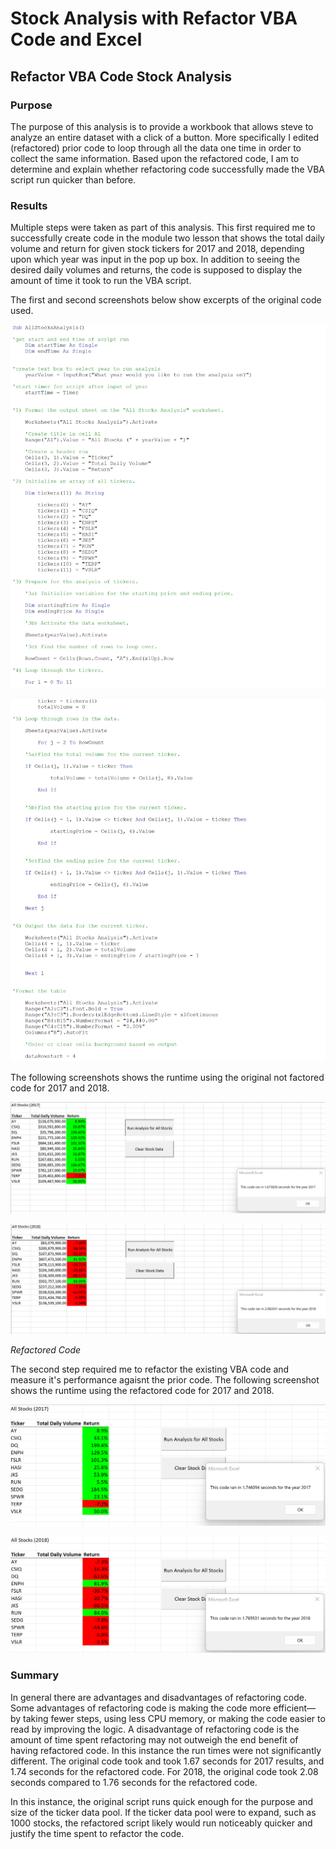 # Stock Analysis with Refactor VBA Code and Excel

## Refactor VBA Code Stock Analysis

### Purpose

The purpose of this analysis is to provide a workbook that allows steve to analyze an entire dataset with a click of a button.  More specifically I edited (refactored) prior code to loop through all the data one time in order to collect the same information.  Based upon the refactored code, I am to determine and explain whether refactoring code successfully made the VBA script run quicker than before.

### Results

Multiple steps were taken as part of this analysis.  This first required me to successfully create code in the module two lesson that shows the total daily volume and return for given stock tickers for 2017 and 2018, depending upon which year was input in the pop up box.  In addition to seeing the desired daily volumes and returns, the code is supposed to display the amount of time it took to run the VBA script.  

The first and second screenshots below show excerpts of the original code used.

![This is an image](Resources/NotFactored_VBA_Script_pt1.png)

![This is an image](Resources/NotFactored_VBA_Script_pt2.png)

The following screenshots shows the runtime using the original not factored code for 2017 and 2018.

![This is an image](Resources/NotFactored_VBA_Challenge_2017.png)

![This is an image](Resources/NotFactored_VBA_Challenge_2018.png)

*Refactored Code*

The second step required me to refactor the existing VBA code and measure it's performance agaisnt the prior code.  The following screenshot shows the runtime using the refactored code for 2017 and 2018.

![This is an image](Resources/VBA_Challenge_2017.png)

![This is an image](Resources/VBA_Challenge_2018.png)



### Summary

In general there are advantages and disadvantages of refactoring code.  Some advantages of refactoring code is making the code more efficient—by taking fewer steps, using less CPU memory, or making the code easier to read by improving the logic.  A disadvantage of refactoring code is the amount of time spent refactoring may not outweigh the end benefit of having refactored code.  In this instance the run times were not significantly different.  The original code took and took 1.67 seconds for 2017 results, and 1.74 seconds for the refactored code.  For 2018, the original code took 2.08 seconds compared to 1.76 seconds for the refactored code.

In this instance, the original script runs quick enough for the purpose and size of the ticker data pool.  If the ticker data pool were to expand, such as 1000 stocks, the refactored script likely would run noticeably quicker and justify the time spent to refactor the code.
